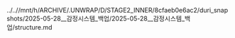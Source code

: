 ../..//mnt/h/ARCHIVE/.UNWRAP/D/STAGE2_INNER/8cfaeb0e6ac2/duri_snapshots/2025-05-28__감정시스템_백업/2025-05-28__감정시스템_백업/structure.md